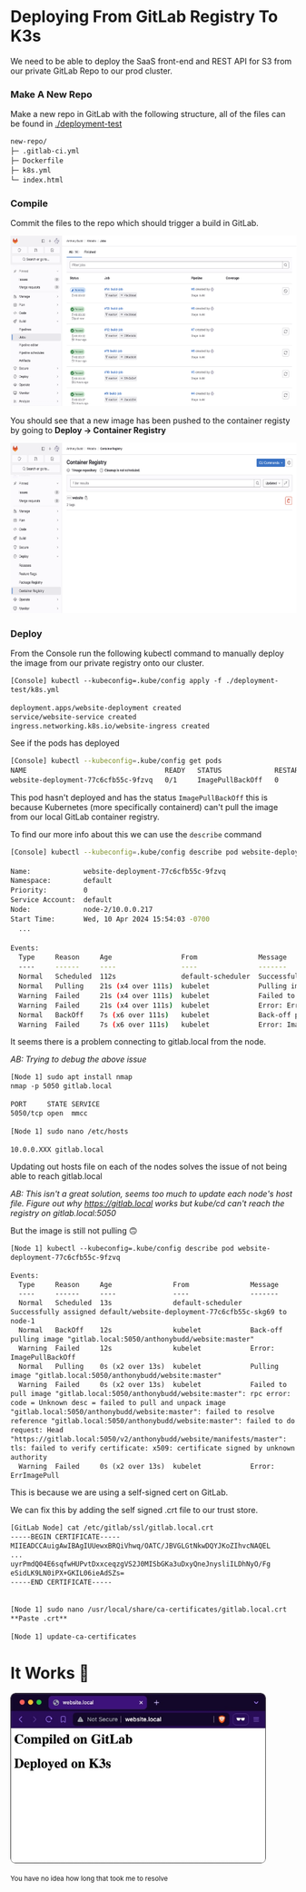 # Deploying From GitLab Registry To K3s

We need to be able to deploy the SaaS front-end and REST API for S3 from our private GitLab Repo to our prod cluster.


### Make A New Repo

Make a new repo in GitLab with the following structure, all of the files can be found in [./deployment-test](./deployment-test)

```sh
new-repo/
├─ .gitlab-ci.yml
├─ Dockerfile
├─ k8s.yml
└─ index.html
```

### Compile
Commit the files to the repo which should trigger a build in GitLab.

<img height="300" src="https://raw.githubusercontent.com/anthonybudd/s3-from-scratch/master/_img/test-builds.png">

You should see that a new image has been pushed to the container registy by going to __Deploy -> Container Registry__

<img height="300" src="https://raw.githubusercontent.com/anthonybudd/s3-from-scratch/master/_img/test-container-registry.png">


### Deploy
From the Console run the following kubectl command to manually deploy the image from our private registry onto our cluster.

```
[Console] kubectl --kubeconfig=.kube/config apply -f ./deployment-test/k8s.yml

deployment.apps/website-deployment created
service/website-service created
ingress.networking.k8s.io/website-ingress created
```

See if the pods has deployed
```sh
[Console] kubectl --kubeconfig=.kube/config get pods
NAME                                  READY   STATUS             RESTARTS   AGE
website-deployment-77c6cfb55c-9fzvq   0/1     ImagePullBackOff   0          43s
```

This pod hasn't deployed and has the status `ImagePullBackOff` this is because Kubernetes (more specifically containerd) can't pull the image from our local GitLab container registry.

To find our more info about this we can use the `describe` command
```sh
[Console] kubectl --kubeconfig=.kube/config describe pod website-deployment-77c6cfb55c-9fzvq

Name:             website-deployment-77c6cfb55c-9fzvq
Namespace:        default
Priority:         0
Service Account:  default
Node:             node-2/10.0.0.217
Start Time:       Wed, 10 Apr 2024 15:54:03 -0700
  ...

Events:
  Type     Reason     Age                 From               Message
  ----     ------     ----                ----               -------
  Normal   Scheduled  112s                default-scheduler  Successfully assigned default/website-deployment-77c6cfb55c-9fzvq to node-2
  Normal   Pulling    21s (x4 over 111s)  kubelet            Pulling image "gitlab.local:5050/anthonybudd/website:master"
  Warning  Failed     21s (x4 over 111s)  kubelet            Failed to pull image "gitlab.local:5050/anthonybudd/website:master": rpc error: code = Unknown desc = failed to pull and unpack image "gitlab.local:5050/anthonybudd/website:master": failed to resolve reference "gitlab.local:5050/anthonybudd/website:master": failed to do request: Head "https://gitlab.local:5050/v2/anthonybudd/website/manifests/master": dial tcp: lookup gitlab.local: no such host
  Warning  Failed     21s (x4 over 111s)  kubelet            Error: ErrImagePull
  Normal   BackOff    7s (x6 over 111s)   kubelet            Back-off pulling image "gitlab.local:5050/anthonybudd/website:master"
  Warning  Failed     7s (x6 over 111s)   kubelet            Error: ImagePullBackOff
```

It seems there is a problem connecting to gitlab.local from the node.

_AB: Trying to debug the above issue_
```
[Node 1] sudo apt install nmap
nmap -p 5050 gitlab.local

PORT     STATE SERVICE
5050/tcp open  mmcc

[Node 1] sudo nano /etc/hosts

10.0.0.XXX gitlab.local
```

Updating out hosts file on each of the nodes solves the issue of not being able to reach gitlab.local

_AB: This isn't a great solution, seems too much to update each node's host file. Figure out why https://gitlab.local works but kube/cd can't reach the registry on gitlab.local:5050_

But the image is still not pulling 🙃

```
[Node 1] kubectl --kubeconfig=.kube/config describe pod website-deployment-77c6cfb55c-9fzvq

Events:
  Type     Reason     Age               From               Message
  ----     ------     ----              ----               -------
  Normal   Scheduled  13s               default-scheduler  Successfully assigned default/website-deployment-77c6cfb55c-skg69 to node-1
  Normal   BackOff    12s               kubelet            Back-off pulling image "gitlab.local:5050/anthonybudd/website:master"
  Warning  Failed     12s               kubelet            Error: ImagePullBackOff
  Normal   Pulling    0s (x2 over 13s)  kubelet            Pulling image "gitlab.local:5050/anthonybudd/website:master"
  Warning  Failed     0s (x2 over 13s)  kubelet            Failed to pull image "gitlab.local:5050/anthonybudd/website:master": rpc error: code = Unknown desc = failed to pull and unpack image "gitlab.local:5050/anthonybudd/website:master": failed to resolve reference "gitlab.local:5050/anthonybudd/website:master": failed to do request: Head "https://gitlab.local:5050/v2/anthonybudd/website/manifests/master": tls: failed to verify certificate: x509: certificate signed by unknown authority
  Warning  Failed     0s (x2 over 13s)  kubelet            Error: ErrImagePull
```

This is because we are using a self-signed cert on GitLab. 

We can fix this by adding the self signed .crt file to our trust store.

```
[GitLab Node] cat /etc/gitlab/ssl/gitlab.local.crt 
-----BEGIN CERTIFICATE-----
MIIEADCCAuigAwIBAgIUUewxBRQiVhwq/OATC/JBVGLGtNkwDQYJKoZIhvcNAQEL
...
uyrPmdQ04E6sqfwHUPvtDxxceqzgVS2J0MISbGKa3uDxyQneJnysliILDhNyO/Fg
eSidLK9LN0iPX+GKIL06ieAdSZs=
-----END CERTIFICATE-----


[Node 1] sudo nano /usr/local/share/ca-certificates/gitlab.local.crt
**Paste .crt**

[Node 1] update-ca-certificates
```


# It Works 🎉

<img height="300" src="https://raw.githubusercontent.com/anthonybudd/s3-from-scratch/master/_img/test-deployment.jpg">

<small>You have no idea how long that took me to resolve</small>